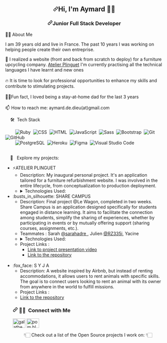 <!--
**aymard2d/aymard2d** is a ✨ _special_ ✨ repository because its `README.md` (this file) appears on your GitHub profile.

Here are some ideas to get you started:

- 🔭 I’m currently working on ...
- 🌱 I’m currently learning ...
- 👯 I’m looking to collaborate on ...
- 🤔 I’m looking for help with ...
- 💬 Ask me about ...
- 📫 How to reach me: ...
- 😄 Pronouns: ...
- ⚡ Fun fact: ...
-->
<article class="markdown-body entry-content container-lg f5" itemprop="text"><h2 align="center" dir="auto"><a id="user-content-hi--im-gala" class="anchor" aria-hidden="true" tabindex="-1" href="#hi--im-gala"><svg class="octicon octicon-link" viewBox="0 0 16 16" version="1.1" width="16" height="16" aria-hidden="true"><path d="m7.775 3.275 1.25-1.25a3.5 3.5 0 1 1 4.95 4.95l-2.5 2.5a3.5 3.5 0 0 1-4.95 0 .751.751 0 0 1 .018-1.042.751.751 0 0 1 1.042-.018 1.998 1.998 0 0 0 2.83 0l2.5-2.5a2.002 2.002 0 0 0-2.83-2.83l-1.25 1.25a.751.751 0 0 1-1.042-.018.751.751 0 0 1-.018-1.042Zm-4.69 9.64a1.998 1.998 0 0 0 2.83 0l1.25-1.25a.751.751 0 0 1 1.042.018.751.751 0 0 1 .018 1.042l-1.25 1.25a3.5 3.5 0 1 1-4.95-4.95l2.5-2.5a3.5 3.5 0 0 1 4.95 0 .751.751 0 0 1-.018 1.042.751.751 0 0 1-1.042.018 1.998 1.998 0 0 0-2.83 0l-2.5 2.5a1.998 1.998 0 0 0 0 2.83Z"></path></svg></a>Hi, I'm Aymard 👋🏻</h2>
<h3 align="center" dir="auto"><a id="user-content-junior-full-stack-developer" class="anchor" aria-hidden="true" tabindex="-1" href="#junior-full-stack-developer"><svg class="octicon octicon-link" viewBox="0 0 16 16" version="1.1" width="16" height="16" aria-hidden="true"><path d="m7.775 3.275 1.25-1.25a3.5 3.5 0 1 1 4.95 4.95l-2.5 2.5a3.5 3.5 0 0 1-4.95 0 .751.751 0 0 1 .018-1.042.751.751 0 0 1 1.042-.018 1.998 1.998 0 0 0 2.83 0l2.5-2.5a2.002 2.002 0 0 0-2.83-2.83l-1.25 1.25a.751.751 0 0 1-1.042-.018.751.751 0 0 1-.018-1.042Zm-4.69 9.64a1.998 1.998 0 0 0 2.83 0l1.25-1.25a.751.751 0 0 1 1.042.018.751.751 0 0 1 .018 1.042l-1.25 1.25a3.5 3.5 0 1 1-4.95-4.95l2.5-2.5a3.5 3.5 0 0 1 4.95 0 .751.751 0 0 1-.018 1.042.751.751 0 0 1-1.042.018 1.998 1.998 0 0 0-2.83 0l-2.5 2.5a1.998 1.998 0 0 0 0 2.83Z"></path></svg></a>Junior Full Stack Developer</h3>
👩‍💻&nbsp;About Me
<!-- Description -->
<p>I am 39 years old and live in France. The past 10 years I was working on helping people create their own entreprise.</p>
<!-- Short sentences -->

<p align="left" dir="auto">
🌱 I realized a website (front and back from scratch to deploy) for a furniture upcycling company.
<a href="https://atelier-plinguet.fr">Atelier Plinguet</a>
I'm currently practising all the technical languages I have learnt and new ones
<br>
<br>
🔥 It is time to look for professional opportunities to enhance my skills and contribute to stimulating projects.
<br>
<br>
👨‍⚕️Fun fact, I loved being a stay-at-home dad for the last 3 years 
<br>
<br>
📫 How to reach me: aymard.de.dieu(at)gmail.com


&nbsp;&nbsp;&nbsp;&nbsp;🛠 &nbsp;Tech Stack 
<br>
<br>
  &nbsp;&nbsp;&nbsp;&nbsp;&nbsp;&nbsp;&nbsp;&nbsp;![Ruby](https://img.shields.io/badge/Ruby-CC342D?style=for-the-badge&logo=ruby&logoColor=white)&nbsp;
  ![CSS](https://img.shields.io/badge/CSS-1572B6?style=for-the-badge&logo=css3&logoColor=white)&nbsp;
  ![HTML](https://img.shields.io/badge/HTML-E34F26?style=for-the-badge&logo=html5&logoColor=white)&nbsp;
  ![JavaScript](https://img.shields.io/badge/JavaScript-F7DF1E?style=for-the-badge&logo=javascript&logoColor=black)&nbsp;
  ![Sass](https://img.shields.io/badge/Sass-CC6699?style=for-the-badge&logo=sass&logoColor=white)&nbsp;
  ![Bootstrap](https://img.shields.io/badge/Bootstrap-563D7C?style=for-the-badge&logo=bootstrap&logoColor=white)&nbsp;
  ![Git](https://img.shields.io/badge/Git-F05032?style=for-the-badge&logo=git&logoColor=white)&nbsp;
  ![GitHub](https://img.shields.io/badge/GitHub-181717?style=for-the-badge&logo=github&logoColor=white)&nbsp;
  <br>
  &nbsp;&nbsp;&nbsp;&nbsp;&nbsp;&nbsp;&nbsp;&nbsp;![PostgreSQL](https://img.shields.io/badge/PostgreSQL-336791?style=for-the-badge&logo=postgresql&logoColor=white)&nbsp;
  ![Heroku](https://img.shields.io/badge/Heroku-430098?style=for-the-badge&logo=heroku&logoColor=white)&nbsp;
  ![Figma](https://img.shields.io/badge/Figma-F24E1E?style=for-the-badge&logo=figma&logoColor=white)&nbsp;
  ![Visual Studio Code](https://img.shields.io/badge/Visual%20Studio%20Code-007ACC?style=for-the-badge&logo=visual-studio-code&logoColor=white)
  <br>
  <br>

&nbsp;&nbsp;&nbsp;&nbsp;🚧 &nbsp; Explore my projects:
<br>
  <ul>
    <li>⚡ATELIER PLINGUET</a>
    <ul>
      <li>
       Description: My inaugural personal project. It's an application tailored for a furniture refurbishment website. I was involved in the entire lifecycle, from conceptualization to production deployment.
      </li>
      <li><details><summary>Technologies Used:</summary>     
         <ul>
            <li>Ruby on Rails </li> <li>PostgreSQL</li> <li>Javascript</li> <li>Cloudinary</li> <li>Devise</li> <li>ActionCable</li> <li>Heroku</li> <li>Figma</li>            
          </ul>
        <li>Project Links :</li>    
          <ul> 
            <li>
              <a href="https://www.atelier-plinguet.fr"> Link to project presentation video </a>
            </li>
          </ul>
        </ul>
        </li>
        <li>
        :busts_in_silhouette:&nbsp;SHARE CAMPUS
          <ul>
            <li>
               Description: Final project @Le Wagon, completed in two weeks. Share Campus is an application designed specifically for students engaged in distance learning. It                    aims to facilitate the connection among students, simplify the sharing of experiences, whether by participating in events or by mutually offering support (sharing courses, assignments, etc.).
            </li>
            <li>
              Teammates : Sarah <a href= "https://github.com/sarahadre"> @sarahadre </a> , Julien <a href="https://github.com/RZ335i"> @RZ335i</a>, Yacine
            </li>
            <li> <details><summary>Technologies Used:</summary>     
               <ul>
                  <li>Ruby on Rails </li> <li>PostgreSQL</li> <li>Javascript</li> <li>Cloudinary</li> <li>Devise</li> <li>ActionCable</li> <li>Heroku</li> <li>Figma</li>            
              </ul>
            </details></li>
            <li>
              Project Links :
              <ul> 
               <li>
                 <a href="https://www.youtube.com/watch?v=nUlu_WYCTY4&ab_channel=LeWagon"> Link to project presentation video </a>
               </li> 
               <li><a href="https://github.com/aymard2d/share-campus"> Link to the repository</a></li>
              </ul>
            </li>
          </ul> 
           </li>
        <br>
           <li>
           	:fox_face:&nbsp;S Y J A
          <ul>
            <li>
               Description: A website inspired by Airbnb, but instead of renting accommodations, it allows users to rent animals with specific skills. The goal is to connect users                 looking to rent an animal with its owner from anywhere in the world to fulfill missions.
            </li>
            <li>
              Project Links : 
              <li><a href="https://github.com/aymard2d/_best_biche_eu"> Link to the repository </a></li>
            </li>
           </li>  
        </ul>
<!-- Contact-me -->
<h3 align="left" dir="auto"><a id="user-content-connect-with-me" class="anchor" aria-hidden="true" tabindex="-1" href="#connect-with-me"><svg class="octicon octicon-link" viewBox="0 0 16 16" version="1.1" width="16" height="16" aria-hidden="true"><path d="m7.775 3.275 1.25-1.25a3.5 3.5 0 1 1 4.95 4.95l-2.5 2.5a3.5 3.5 0 0 1-4.95 0 .751.751 0 0 1 .018-1.042.751.751 0 0 1 1.042-.018 1.998 1.998 0 0 0 2.83 0l2.5-2.5a2.002 2.002 0 0 0-2.83-2.83l-1.25 1.25a.751.751 0 0 1-1.042-.018.751.751 0 0 1-.018-1.042Zm-4.69 9.64a1.998 1.998 0 0 0 2.83 0l1.25-1.25a.751.751 0 0 1 1.042.018.751.751 0 0 1 .018 1.042l-1.25 1.25a3.5 3.5 0 1 1-4.95-4.95l2.5-2.5a3.5 3.5 0 0 1 4.95 0 .751.751 0 0 1-.018 1.042.751.751 0 0 1-1.042.018 1.998 1.998 0 0 0-2.83 0l-2.5 2.5a1.998 1.998 0 0 0 0 2.83Z"></path></svg></a>
🤝🏻 &nbsp;Connect with Me</h3>
<p align="left" dir="auto">
<a href="https://www.linkedin.com/in/a2d/" rel="nofollow"><img align="center" src="https://raw.githubusercontent.com/rahuldkjain/github-profile-readme-generator/master/src/images/icons/Social/linked-in-alt.svg" alt="galathevenet" height="30" width="40" style="max-width: 100%;"></a>
<a href="https://www.instagram.com/aymard2d/" target="_blank" rel="nofollow"><img align="center" target=_blank" src="https://raw.githubusercontent.com/rahuldkjain/github-profile-readme-generator/master/src/images/icons/Social/instagram.svg" alt="pom.bleue" height="30" width="40" style="max-width: 100%;"></a>
</p>
<p align="center">
👇🏻 Check out a list of the Open Source projects I work on: 👇🏻
</p>

